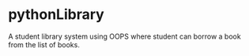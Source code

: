 # pythonLibrary
A student library system using OOPS where student can borrow a book from the list of books.

